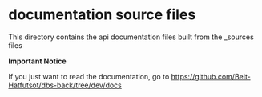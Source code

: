 # documentation source files

This directory contains the api documentation files built from the _sources files

**Important Notice**

If you just want to read the documentation, go to https://github.com/Beit-Hatfutsot/dbs-back/tree/dev/docs